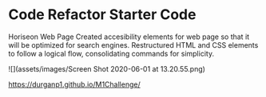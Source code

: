 # Code Refactor Starter Code
Horiseon Web Page
    Created accesibility elements for web page so that it will be optimized for search engines.  Restructured HTML and CSS elements to follow a logical flow, consolidating commands for simplicity.

![](assets/images/Screen Shot 2020-06-01 at 13.20.55.png)

https://durganp1.github.io/M1Challenge/

